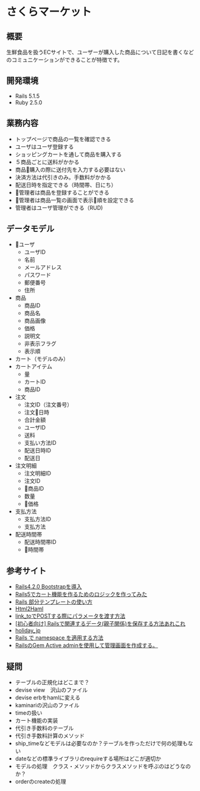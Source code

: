 # さくらマーケット
## 概要
生鮮食品を扱うECサイトで、ユーザーが購入した商品について日記を書くなどのコミュニケーションができることが特徴です。

## 開発環境
- Rails 5.1.5
- Ruby 2.5.0

## 業務内容
- トップページで商品の一覧を確認できる
- ユーザはユーザ登録する
- ショッピングカートを通して商品を購入する
- ５商品ごとに送料がかかる
- 商品購入の際に送付先を入力する必要はない
- 決済方法は代引きのみ。手数料がかかる
- 配送日時を指定できる（時間帯、日にち）
- 管理者は商品を登録することができる
- 管理者は商品一覧の画面で表示順を設定できる
- 管理者はユーザ管理ができる（RUD)

## データモデル
- ユーザ
  - ユーザID
  - 名前
  - メールアドレス
  - パスワード
  - 郵便番号
  - 住所
- 商品
  - 商品ID
  - 商品名
  - 商品画像
  - 価格
  - 説明文
  - 非表示フラグ
  - 表示順
- カート（モデルのみ）
- カートアイテム
  - 量
  - カートID
  - 商品ID
- 注文
  - 注文ID（注文番号）
  - 注文日時
  - 合計金額
  - ユーザID
  - 送料
  - 支払い方法ID
  - 配送日時ID
  - 配送日
- 注文明細
  - 注文明細ID
  - 注文ID
  - 商品ID
  - 数量
  - 価格
- 支払方法
  - 支払方法ID
  - 支払方法
- 配送時間帯
  - 配送時間帯ID
  - 時間帯



## 参考サイト
- [Rails4.2.0 Bootstrapを導入](https://qiita.com/MasahideTakamura/items/b6d14d580c49ac49811e)
- [Rails5でカート機能を作るためのロジックを作ってみた](https://qiita.com/DialBird/items/89ce3a0f25c9dfdb38c1)
- [Rails 部分テンプレートの使い方](https://qiita.com/shizuma/items/1c655dadd2e04b3990a8)
- [Html2Haml](http://html2haml.herokuapp.com/)
- [link_toでPOSTする際にパラメータを渡す方法](https://qiita.com/sugra511/items/3b3235c4798e5b7e8bb5)
- [[初心者向け] Railsで関連するデータ(親子関係)を保存する方法あれこれ](https://qiita.com/jnchito/items/7f41ff3df900909952db)
- [holiday_jp](https://github.com/holiday-jp/holiday_jp-ruby)
- [Rails で namespace を適用する方法](https://qiita.com/ryo-ichikawa/items/2a9159b489a7b16c3dc6)
- [RailsのGem Active adminを使用して管理画面を作成する。](https://qiita.com/dawn_628/items/9ce2968963e162930d7a)

## 疑問
- テーブルの正規化はどこまで？
- devise view　沢山のファイル
- devise erbをhamlに変える
- kaminariの沢山のファイル
- timeの扱い
- カート機能の実装
- 代引き手数料のテーブル
- 代引き手数料計算のメソッド
- ship_timeなどモデルは必要なのか？テーブルを作っただけで何の処理もない
- dateなどの標準ライブラリのrequireする場所はどこが適切か
- モデルの処理　クラス・メソッドからクラスメソッドを呼ぶのはどうなのか？
- orderのcreateの処理

